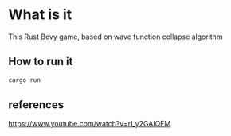 # What is it

This Rust Bevy game, based on wave function collapse algorithm

## How to run it

```sh
cargo run
```

## references

https://www.youtube.com/watch?v=rI_y2GAlQFM